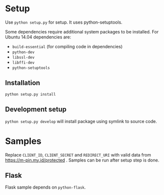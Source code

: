 # Setup

Use `python setup.py` for setup. It uses python-setuptools.

Some dependencies require additional system packages to be installed.
For Ubuntu 14.04 dependencies are:

* `build-essential` (for compiling code in dependencies)
* `python-dev`
* `libssl-dev`
* `libffi-dev`
* `python-setuptools`

## Installation

`python setup.py install`

## Development setup

`python setup.py develop` will install package using symlink to source code.

# Samples

Replace `CLIENT_ID`, `CLIENT_SECRET` and `REDIRECT_URI` with valid data from
https://m-pin.my.id/protected . Samples can be run after setup step is done.

## Flask

Flask sample depends on `python-flask`.
